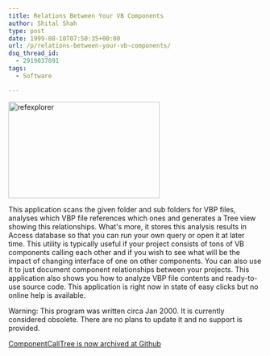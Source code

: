 ```yaml
---
title: Relations Between Your VB Components
author: Shital Shah
type: post
date: 1999-08-10T07:50:35+00:00
url: /p/relations-between-your-vb-components/
dsq_thread_id:
  - 2919037091
tags:
  - Software

---
```

[<img src="/images/posts/2004/12/refexplorer-300x191.jpg" alt="refexplorer" width="300" height="191" class="alignleft size-medium wp-image-900" srcset="http://shitalshah.com/ShitalShahWP/wp-content/uploads/2004/12/refexplorer-300x191.jpg 300w, http://shitalshah.com/ShitalShahWP/wp-content/uploads/2004/12/refexplorer.jpg 660w" sizes="(max-width: 300px) 100vw, 300px" />][1]

This application scans the given folder and sub folders for VBP files, analyses which VBP file references which ones and generates a Tree view showing this relationships. What's more, it stores this analysis results in Access database so that you can run your own query or open it at later time. This utility is typically useful if your project consists of tons of VB components calling each other and if you wish to see what will be the impact of changing interface of one on other components. You can also use it to just document component relationships between your projects. This application also shows you how to analyze VBP file contents and ready-to-use source code. This application is right now in state of easy clicks but no online help is available.

<p class="obsolete">
  Warning: This program was written circa Jan 2000. It is currently considered obsolete. There are no plans to update it and no support is provided.
</p>

[ComponentCallTree is now archived at Github][2]

<div class="github-widget" data-repo="sytelus/ComponentCallTree">
</div>

 [1]: /images/posts/2004/12/refexplorer.jpg
 [2]: https://github.com/sytelus/ComponentCallTree